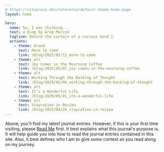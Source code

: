```yaml
---
# https://vitepress.dev/reference/default-theme-home-page
layout: home

hero:
  name: So, I was thinking...
  text: a blog by Greg Marine
  tagline: Behind the curtain of a curious mind 🤔
  actions:
    - theme: brand
      text: More to Come
      link: /blog/2025/05/12_more-to-come
    - theme: alt
      text: Joy Comes in the Mourning Coffee
      link: /blog/2025/05/07_joy-comes-in-the-mourning-coffee
    - theme: alt
      text: Working Through the Backlog of Thought
      link: /blog/2025/05/06_working-through-the-backlog-of-thought
    - theme: alt
      text: It's a Wonderful Life
      link: /blog/2025/05/01_its-a-wonderful-life
    - theme: alt
      text: Staycation in Review
      link: /blog/2025/04/28_staycation-in-review
---
```


Above, you'll find my latest journal entries. However, if this is your first time visiting, please [Read Me](read-me) first. It best explains what this journal's purpose is. It will help guide you into how to read the journal entries contained in this site. Also, it best defines who I am to give some context as you read along on my journey.